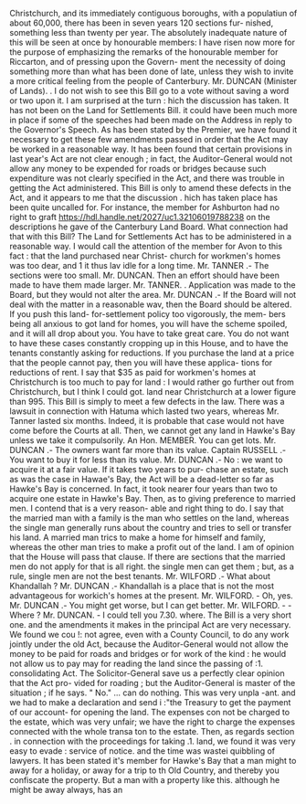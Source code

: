 Christchurch, and its immediately contiguous boroughs, with a populatiun of about 60,000, there has been in seven years 120 sections fur- nished, something less than twenty per year. The absolutely inadequate nature of this will be seen at once by honourable members: I have risen now more for the purpose of emphasizing the remarks of the honourable member for Riccarton, and of pressing upon the Govern- ment the necessity of doing something more than what has been done of late, unless they wish to invite a more critical feeling from the people of Canterbury. Mr. DUNCAN (Minister of Lands). . I do not wish to see this Bill go to a vote without saving a word or two upon it. I am surprised at the turn : hich the discussion has taken. It has not been on the Land for Settlements Bill. it could have been much more in place if some of the speeches had been made on the Address in reply to the Governor's Speech. As has been stated by the Premier, we have found it necessary to get these few amendments passed in order that the Act may be worked in a reasonable way. It has been found that certain provisions in last year's Act are not clear enough ; in fact, the Auditor-General would not allow any money to be expended for roads or bridges because such expenditure was not clearly specified in the Act, and there was trouble in getting the Act administered. This Bill is only to amend these defects in the Act, and it appears to me that the discussion . hich has taken place has been quite uncalled for. For instance, the member for Ashburton had no right to graft https://hdl.handle.net/2027/uc1.32106019788238 on the descriptions he gave of the Canterbury Land Board. What connection had that with this Bill? The Land for Settlements Act has to be administered in a reasonable way. I would call the attention of the member for Avon to this fact : that the land purchased near Christ- church for workmen's homes was too dear, and 1 it thus lav idle for a long time. Mr. TANNER .- The sections were too small. Mr. DUNCAN. Then an effort should have been made to have them made larger. Mr. TANNER. . Application was made to the Board, but they would not alter the area. Mr. DUNCAN .- If the Board will not deal with the matter in a reasonable wav, then the Board should be altered. If you push this land- for-settlement policy too vigorously, the mem- bers being all anxious to got land for homes, you will have the scheme spoiled, and it will all drop about you. You have to take great care. You do not want to have these cases constantly cropping up in this House, and to have the tenants constantly asking for reductions. If you purchase the land at a price that the people cannot pay, then you will have these applica- tions for reductions of rent. I say that $35 as paid for workmen's homes at Christchurch is too much to pay for land : I would rather go further out from Christchurch, but I think I could got. land near Christchurch at a lower figure than 995. This Bill is simply to meet a few defects in the law. There was a lawsuit in connection with Hatuma which lasted two years, whereas Mr. Tanner lasted six months. Indeed, it is probable that case would not have come before the Courts at all. Then, we cannot get any land in Hawke's Bay unless we take it compulsorily. An Hon. MEMBER. You can get lots. Mr. DUNCAN .- The owners want far more than its value. Captain RUSSELL .- You want to buy it for less than its value. Mr. DUNCAN .- No : we want to acquire it at a fair value. If it takes two years to pur- chase an estate, such as was the case in Hawae's Bay, the Act will be a dead-letter so far as Hawke's Bay is concerned. In fact, it took nearer four years than two to acquire one estate in Hawke's Bay. Then, as to giving preference to married men. I contend that is a very reason- able and right thing to do. I say that the married man with a family is the man who settles on the land, whereas the single man generally runs about the country and tries to sell or transfer his land. A married man trics to make a home for himself and family, whereas the other man tries to make a profit out of the land. I am of opinion that the House will pass that clause. If there are sections that the married men do not apply for that is all right. the single men can get them ; but, as a rule, single men are not the best tenants. Mr. WILFORD .- What about Khandallah ? Mr. DUNCAN .- Khandallah is a place that is not the most advantageous for workich's homes at the present. Mr. WILFORD. - Oh, yes. Mr. DUNCAN .- You might get worse, but I can get better. Mr. WILFORD. - - Where ? Mr. DUNCAN. - I could tell you 7.30. where. The Bill is a very short one. and the amendments it makes in the principal Act are very necessary. We found we cou !: not agree, even with a County Council, to do any work jointly under the old Act, because the Auditor-General would not allow the money to be paid for roads and bridges or for work of the kind : he would not allow us to pay may for reading the land since the passing of :1. consolidating Act. The Solicitor-General save us a perfectly clear opinion that the Act pro- vided for roading ; but the Auditor-General is master of the situation ; if he says. " No." ... can do nothing. This was very unpla -ant. and we had to make a declaration and send i :"the Treasury to get the payment of our account- for opening the land. The expenses con not be charged to the estate, which was very unfair; we have the right to charge the expenses connected with the whole transa ton to the estate. Then, as regards section . in connection with the proceedings for taking .1. land, we found it was very easy to evade : service of notice. and the time was wastei quibbling of lawyers. It has been stated it's member for Hawke's Bay that a man might to away for a holiday, or away for a trip to th Old Country, and thereby you confiscate the property. But a man with a property like this. although he might be away always, has an 